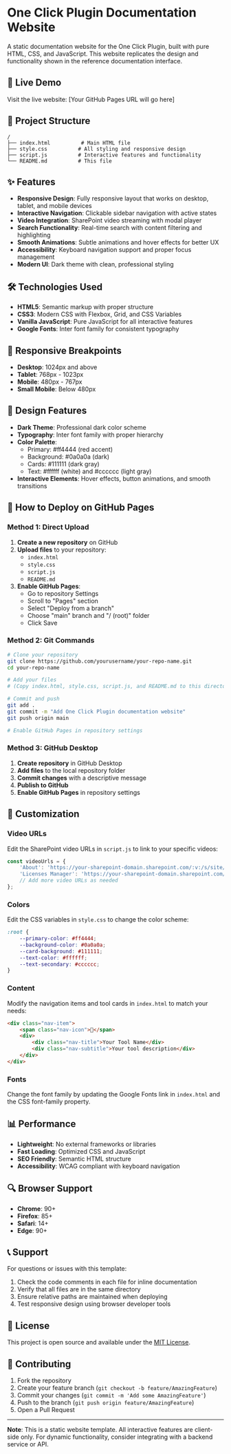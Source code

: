 # One Click Plugin Documentation Website

A static documentation website for the One Click Plugin, built with pure HTML, CSS, and JavaScript. This website replicates the design and functionality shown in the reference documentation interface.

## 🚀 Live Demo

Visit the live website: [Your GitHub Pages URL will go here]

## 📁 Project Structure

```
/
├── index.html          # Main HTML file
├── style.css          # All styling and responsive design
├── script.js          # Interactive features and functionality
└── README.md          # This file
```

## ✨ Features

- **Responsive Design**: Fully responsive layout that works on desktop, tablet, and mobile devices
- **Interactive Navigation**: Clickable sidebar navigation with active states
- **Video Integration**: SharePoint video streaming with modal player
- **Search Functionality**: Real-time search with content filtering and highlighting
- **Smooth Animations**: Subtle animations and hover effects for better UX
- **Accessibility**: Keyboard navigation support and proper focus management
- **Modern UI**: Dark theme with clean, professional styling

## 🛠 Technologies Used

- **HTML5**: Semantic markup with proper structure
- **CSS3**: Modern CSS with Flexbox, Grid, and CSS Variables
- **Vanilla JavaScript**: Pure JavaScript for all interactive features
- **Google Fonts**: Inter font family for consistent typography

## 📱 Responsive Breakpoints

- **Desktop**: 1024px and above
- **Tablet**: 768px - 1023px
- **Mobile**: 480px - 767px
- **Small Mobile**: Below 480px

## 🎨 Design Features

- **Dark Theme**: Professional dark color scheme
- **Typography**: Inter font family with proper hierarchy
- **Color Palette**: 
  - Primary: #ff4444 (red accent)
  - Background: #0a0a0a (dark)
  - Cards: #111111 (dark gray)
  - Text: #ffffff (white) and #cccccc (light gray)
- **Interactive Elements**: Hover effects, button animations, and smooth transitions

## 🚀 How to Deploy on GitHub Pages

### Method 1: Direct Upload

1. **Create a new repository** on GitHub
2. **Upload files** to your repository:
   - `index.html`
   - `style.css`
   - `script.js`
   - `README.md`
3. **Enable GitHub Pages**:
   - Go to repository Settings
   - Scroll to "Pages" section
   - Select "Deploy from a branch"
   - Choose "main" branch and "/ (root)" folder
   - Click Save

### Method 2: Git Commands

```bash
# Clone your repository
git clone https://github.com/yourusername/your-repo-name.git
cd your-repo-name

# Add your files
# (Copy index.html, style.css, script.js, and README.md to this directory)

# Commit and push
git add .
git commit -m "Add One Click Plugin documentation website"
git push origin main

# Enable GitHub Pages in repository settings
```

### Method 3: GitHub Desktop

1. **Create repository** in GitHub Desktop
2. **Add files** to the local repository folder
3. **Commit changes** with a descriptive message
4. **Publish to GitHub**
5. **Enable GitHub Pages** in repository settings

## 🔧 Customization

### Video URLs
Edit the SharePoint video URLs in `script.js` to link to your specific videos:

```javascript
const videoUrls = {
    'About': 'https://your-sharepoint-domain.sharepoint.com/:v:/s/site/video-id',
    'Licenses Manager': 'https://your-sharepoint-domain.sharepoint.com/:v:/s/site/video-id',
    // Add more video URLs as needed
};
```

### Colors
Edit the CSS variables in `style.css` to change the color scheme:

```css
:root {
    --primary-color: #ff4444;
    --background-color: #0a0a0a;
    --card-background: #111111;
    --text-color: #ffffff;
    --text-secondary: #cccccc;
}
```

### Content
Modify the navigation items and tool cards in `index.html` to match your needs:

```html
<div class="nav-item">
    <span class="nav-icon">🔧</span>
    <div>
        <div class="nav-title">Your Tool Name</div>
        <div class="nav-subtitle">Your tool description</div>
    </div>
</div>
```

### Fonts
Change the font family by updating the Google Fonts link in `index.html` and the CSS font-family property.

## 📊 Performance

- **Lightweight**: No external frameworks or libraries
- **Fast Loading**: Optimized CSS and JavaScript
- **SEO Friendly**: Semantic HTML structure
- **Accessibility**: WCAG compliant with keyboard navigation

## 🔍 Browser Support

- **Chrome**: 90+
- **Firefox**: 85+
- **Safari**: 14+
- **Edge**: 90+

## 📞 Support

For questions or issues with this template:

1. Check the code comments in each file for inline documentation
2. Verify that all files are in the same directory
3. Ensure relative paths are maintained when deploying
4. Test responsive design using browser developer tools

## 📝 License

This project is open source and available under the [MIT License](LICENSE).

## 🤝 Contributing

1. Fork the repository
2. Create your feature branch (`git checkout -b feature/AmazingFeature`)
3. Commit your changes (`git commit -m 'Add some AmazingFeature'`)
4. Push to the branch (`git push origin feature/AmazingFeature`)
5. Open a Pull Request

---

**Note**: This is a static website template. All interactive features are client-side only. For dynamic functionality, consider integrating with a backend service or API.